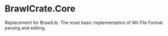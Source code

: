 # BrawlCrate.Core
Replacement for BrawlLib. The most basic implementation of Wii File Format parsing and editing.
